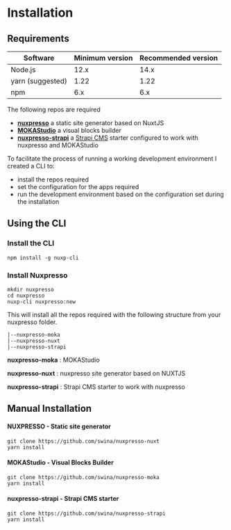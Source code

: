 # Installation

## Requirements

<table>
    <thead>
        <th>Software</th>
        <th>Minimum version</th>
        <th>Recommended version</th>
    </thead>
    <tbody>
        <tr>
            <td>Node.js</td>
            <td>12.x</td>
            <td>14.x</td>
        </tr>
        <tr>
            <td>yarn (suggested)</td>
            <td>1.22</td>
            <td>1.22</td>
        </tr>
        <tr>
            <td>npm</td>
            <td>6.x</td>
            <td>6.x</td>
        </tr>
    </tbody>
</table>

The following repos are required 

- **[nuxpresso](https://github.com/swina/nuxpresso-nuxt)** a static site generator based on NuxtJS
- **[MOKAStudio](https://github.com/swina/nuxpresso-moka)** a visual blocks builder
- **[nuxpresso-strapi](https://github.com/swina/nuxpresso-strapi)** a [Strapi CMS](https://strapi.io) starter configured to work with nuxpresso and MOKAStudio

To facilitate the process of running a working development environment I created a CLI to:

- install the repos required
- set the configuration for the apps required
- run the development environment based on the configuration set during the installation

## Using the CLI

### Install the CLI

```
npm install -g nuxp-cli 
```

### Install Nuxpresso

```
mkdir nuxpresso
cd nuxpresso
nuxp-cli nuxpresso:new
```

This will install all the repos required with the following structure from your nuxpresso folder.

```
|--nuxpresso-moka
|--nuxpresso-nuxt
|--nuxpresso-strapi
```

**nuxpresso-moka** : MOKAStudio 

**nuxpresso-nuxt** : nuxpresso site generator based on NUXTJS

**nuxpresso-strapi** : Strapi CMS starter to work with nuxpresso


## Manual Installation

#### NUXPRESSO - Static site generator 

```
git clone https://github.com/swina/nuxpresso-nuxt
yarn install
```
#### MOKAStudio - Visual Blocks Builder

```
git clone https://github.com/swina/nuxpresso-moka
yarn install
```

#### nuxpresso-strapi - Strapi CMS starter

```
git clone https://github.com/swina/nuxpresso-strapi
yarn install
```



